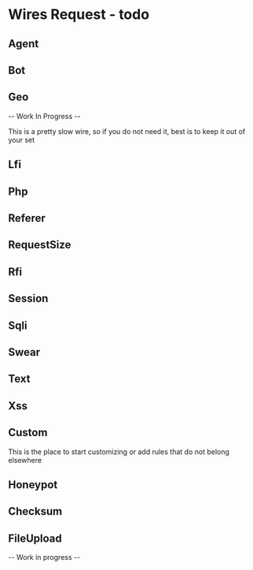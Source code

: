 # Wires Request - todo
## Agent
## Bot
## Geo
-- Work In Progress --

This is a pretty slow wire, so if you do not need it, best is to keep it out of your set

## Lfi
## Php
## Referer
## RequestSize
## Rfi
## Session
## Sqli
## Swear
## Text
## Xss
## Custom
This is the place to start customizing or add rules that do not belong elsewhere

## Honeypot
## Checksum
## FileUpload
-- Work in progress --
